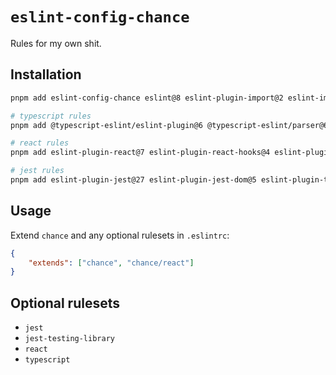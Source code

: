 # `eslint-config-chance`

Rules for my own shit.

## Installation

```sh
pnpm add eslint-config-chance eslint@8 eslint-plugin-import@2 eslint-import-resolver-node@0.3 --save-dev

# typescript rules
pnpm add @typescript-eslint/eslint-plugin@6 @typescript-eslint/parser@6 eslint-import-resolver-typescript@3 --save-dev

# react rules
pnpm add eslint-plugin-react@7 eslint-plugin-react-hooks@4 eslint-plugin-jsx-a11y@6 --save-dev

# jest rules
pnpm add eslint-plugin-jest@27 eslint-plugin-jest-dom@5 eslint-plugin-testing-library@6 --save-dev
```

## Usage

Extend `chance` and any optional rulesets in `.eslintrc`:

```json
{
	"extends": ["chance", "chance/react"]
}
```

## Optional rulesets

- `jest`
- `jest-testing-library`
- `react`
- `typescript`
